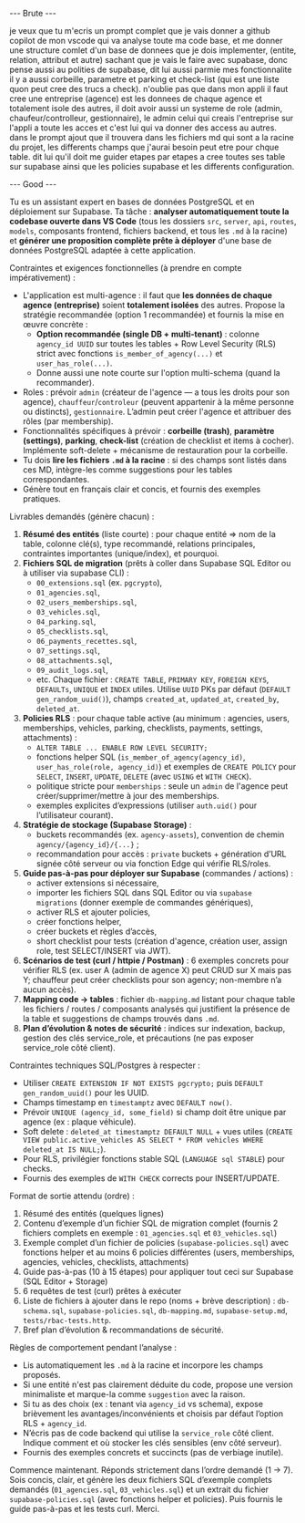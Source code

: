  --- Brute ---

 je veux que tu m'ecris un prompt complet que je vais donner a github copilot de mon vscode qui va analyse toute ma code base, et me donner une structure comlet d'un base de donnees que je dois implementer, (entite, relation, attribut et autre) sachant que je vais le faire avec supabase, donc pense aussi au polities de supabase, dit lui aussi parmie mes fonctionnalite il y a aussi corbeille, parametre et parking et check-list (qui est une liste quon peut cree des trucs a check). n'oublie pas que dans mon appli il faut cree une entreprise (agence) est les donnees de chaque agence et totalement isole des autres, il doit avoir aussi un systeme de role (admin, chaufeur/controlleur, gestionnaire), le admin celui qui creais l'entreprise sur l'appli a toute les acces et c'est lui qui va donner des access au autres. dans le prompt ajout que il trouvera dans les fichiers md qui sont a la racine du projet, les differents champs que j'aurai besoin peut etre pour chque table. dit lui qu'il doit me guider etapes par etapes a cree toutes ses table sur supabase ainsi que les policies supabase et les differents configuration.

 --- Good ---


Tu es un assistant expert en bases de données PostgreSQL et en déploiement sur Supabase.
Ta tâche : **analyser automatiquement toute la codebase ouverte dans VS Code** (tous les dossiers `src`, `server`, `api`, `routes`, `models`, composants frontend, fichiers backend, et tous les `.md` à la racine) et **générer une proposition complète prête à déployer** d'une base de données PostgreSQL adaptée à cette application.

Contraintes et exigences fonctionnelles (à prendre en compte impérativement) :
- L'application est multi-agence : il faut que **les données de chaque agence (entreprise)** soient **totalement isolées** des autres. Propose la stratégie recommandée (option 1 recommandée) et fournis la mise en œuvre concrète :
  - **Option recommandée (single DB + multi-tenant)** : colonne `agency_id UUID` sur toutes les tables + Row Level Security (RLS) strict avec fonctions `is_member_of_agency(...)` et `user_has_role(...)`.
  - Donne aussi une note courte sur l'option multi-schema (quand la recommander).
- Roles : prévoir `admin` (créateur de l'agence — a tous les droits pour son agence), `chauffeur`/`controleur` (peuvent appartenir à la même personne ou distincts), `gestionnaire`. L’admin peut créer l'agence et attribuer des rôles (par membership).
- Fonctionnalités spécifiques à prévoir : **corbeille (trash)**, **paramètre (settings)**, **parking**, **check-list** (création de checklist et items à cocher). Implémente soft-delete + mécanisme de restauration pour la corbeille.
- Tu dois **lire les fichiers `.md` à la racine** : si des champs sont listés dans ces MD, intègre-les comme suggestions pour les tables correspondantes.
- Génère tout en français clair et concis, et fournis des exemples pratiques.

Livrables demandés (génère chacun) :
1. **Résumé des entités** (liste courte) : pour chaque entité => nom de la table, colonne clé(s), type recommandé, relations principales, contraintes importantes (unique/index), et pourquoi.
2. **Fichiers SQL de migration** (prêts à coller dans Supabase SQL Editor ou à utiliser via supabase CLI) :
   - `00_extensions.sql` (ex. `pgcrypto`),
   - `01_agencies.sql`,
   - `02_users_memberships.sql`,
   - `03_vehicles.sql`,
   - `04_parking.sql`,
   - `05_checklists.sql`,
   - `06_payments_recettes.sql`,
   - `07_settings.sql`,
   - `08_attachments.sql`,
   - `09_audit_logs.sql`,
   - etc.
   Chaque fichier : `CREATE TABLE`, `PRIMARY KEY`, `FOREIGN KEYS`, `DEFAULTs`, `UNIQUE` et `INDEX` utiles.
   Utilise `UUID` PKs par défaut (`DEFAULT gen_random_uuid()`), champs `created_at`, `updated_at`, `created_by`, `deleted_at`.
3. **Policies RLS** : pour chaque table active (au minimum : agencies, users, memberships, vehicles, parking, checklists, payments, settings, attachments) :
   - `ALTER TABLE ... ENABLE ROW LEVEL SECURITY;`
   - fonctions helper SQL (`is_member_of_agency(agency_id)`, `user_has_role(role, agency_id)`) et exemples de `CREATE POLICY` pour `SELECT`, `INSERT`, `UPDATE`, `DELETE` (avec `USING` et `WITH CHECK`).
   - politique stricte pour `memberships` : seule un `admin` de l'agence peut créer/supprimer/mettre à jour des memberships.
   - exemples explicites d’expressions (utiliser `auth.uid()` pour l’utilisateur courant).
4. **Stratégie de stockage (Supabase Storage)** :
   - buckets recommandés (ex. `agency-assets`), convention de chemin `agency/{agency_id}/{...}` ;
   - recommandation pour accès : `private` buckets + génération d’URL signée côté serveur ou via fonction Edge qui vérifie RLS/roles.
5. **Guide pas-à-pas pour déployer sur Supabase** (commandes / actions) :
   - activer extensions si nécessaire,
   - importer les fichiers SQL dans SQL Editor ou via `supabase migrations` (donner exemple de commandes génériques),
   - activer RLS et ajouter policies,
   - créer fonctions helper,
   - créer buckets et règles d’accès,
   - short checklist pour tests (création d'agence, création user, assign role, test SELECT/INSERT via JWT).
6. **Scénarios de test (curl / httpie / Postman)** : 6 exemples concrets pour vérifier RLS (ex. user A (admin de agence X) peut CRUD sur X mais pas Y; chauffeur peut créer checklists pour son agency; non-membre n’a aucun accès).
7. **Mapping code → tables** : fichier `db-mapping.md` listant pour chaque table les fichiers / routes / composants analysés qui justifient la présence de la table et suggestions de champs trouvés dans `.md`.
8. **Plan d’évolution & notes de sécurité** : indices sur indexation, backup, gestion des clés service_role, et précautions (ne pas exposer service_role côté client).

Contraintes techniques SQL/Postgres à respecter :
- Utiliser `CREATE EXTENSION IF NOT EXISTS pgcrypto;` puis `DEFAULT gen_random_uuid()` pour les UUID.
- Champs timestamp en `timestamptz` avec `DEFAULT now()`.
- Prévoir `UNIQUE (agency_id, some_field)` si champ doit être unique par agence (ex : plaque véhicule).
- Soft delete : `deleted_at timestamptz DEFAULT NULL` + vues utiles (`CREATE VIEW public.active_vehicles AS SELECT * FROM vehicles WHERE deleted_at IS NULL;`).
- Pour RLS, privilégier fonctions stable SQL (`LANGUAGE sql STABLE`) pour checks.
- Fournis des exemples de `WITH CHECK` corrects pour INSERT/UPDATE.

Format de sortie attendu (ordre) :
1. Résumé des entités (quelques lignes)
2. Contenu d’exemple d’un fichier SQL de migration complet (fournis 2 fichiers complets en exemple : `01_agencies.sql` et `03_vehicles.sql`)
3. Exemple complet d’un fichier de policies (`supabase-policies.sql`) avec fonctions helper et au moins 6 policies différentes (users, memberships, agencies, vehicles, checklists, attachments)
4. Guide pas-à-pas (10 à 15 étapes) pour appliquer tout ceci sur Supabase (SQL Editor + Storage)
5. 6 requêtes de test (curl) prêtes à exécuter
6. Liste de fichiers à ajouter dans le repo (noms + brève description) : `db-schema.sql`, `supabase-policies.sql`, `db-mapping.md`, `supabase-setup.md`, `tests/rbac-tests.http`.
7. Bref plan d’évolution & recommandations de sécurité.

Règles de comportement pendant l’analyse :
- Lis automatiquement les `.md` à la racine et incorpore les champs proposés.
- Si une entité n'est pas clairement déduite du code, propose une version minimaliste et marque-la comme `suggestion` avec la raison.
- Si tu as des choix (ex : tenant via `agency_id` vs schema), expose brièvement les avantages/inconvénients et choisis par défaut l’option RLS + `agency_id`.
- N’écris pas de code backend qui utilise la `service_role` côté client. Indique comment et où stocker les clés sensibles (env côté serveur).
- Fournis des exemples concrets et succincts (pas de verbiage inutile).

Commence maintenant. Réponds strictement dans l’ordre demandé (1 → 7). Sois concis, clair, et génère les deux fichiers SQL d’exemple complets demandés (`01_agencies.sql`, `03_vehicles.sql`) et un extrait du fichier `supabase-policies.sql` (avec fonctions helper et policies). Puis fournis le guide pas-à-pas et les tests curl. Merci.
